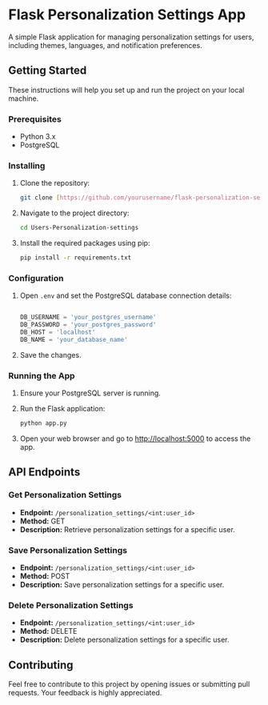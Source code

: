 # Flask Personalization Settings App

A simple Flask application for managing personalization settings for users, including themes, languages, and notification preferences.

## Getting Started

These instructions will help you set up and run the project on your local machine.

### Prerequisites

- Python 3.x
- PostgreSQL

### Installing

1. Clone the repository:

    ```bash
    git clone [https://github.com/yourusername/flask-personalization-settings.git](https://github.com/Ayaz-Ahmad1/Users-Personalization-settings.git)
    ```

2. Navigate to the project directory:

    ```bash
    cd Users-Personalization-settings
    ```

3. Install the required packages using pip:

    ```bash
    pip install -r requirements.txt
    ```

### Configuration

1. Open `.env` and set the PostgreSQL database connection details:

    ```python
    
    DB_USERNAME = 'your_postgres_username'
    DB_PASSWORD = 'your_postgres_password'
    DB_HOST = 'localhost'
    DB_NAME = 'your_database_name'
    ```

2. Save the changes.

### Running the App

1. Ensure your PostgreSQL server is running.

2. Run the Flask application:

    ```bash
    python app.py
    ```

3. Open your web browser and go to [http://localhost:5000](http://localhost:5000) to access the app.

## API Endpoints

### Get Personalization Settings

- **Endpoint:** `/personalization_settings/<int:user_id>`
- **Method:** GET
- **Description:** Retrieve personalization settings for a specific user.

### Save Personalization Settings

- **Endpoint:** `/personalization_settings/<int:user_id>`
- **Method:** POST
- **Description:** Save personalization settings for a specific user.

### Delete Personalization Settings

- **Endpoint:** `/personalization_settings/<int:user_id>`
- **Method:** DELETE
- **Description:** Delete personalization settings for a specific user.

## Contributing

Feel free to contribute to this project by opening issues or submitting pull requests. Your feedback is highly appreciated.
